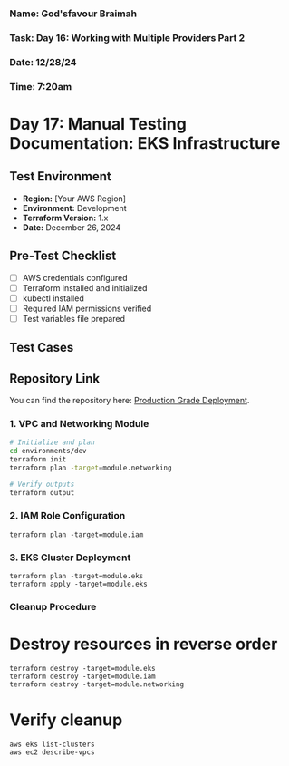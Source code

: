### Name: God'sfavour Braimah
### Task: Day 16: Working with Multiple Providers Part 2
### Date: 12/28/24
### Time: 7:20am
# Day 17: Manual Testing Documentation: EKS Infrastructure

## Test Environment
- **Region:** [Your AWS Region]
- **Environment:** Development
- **Terraform Version:** 1.x
- **Date:** December 26, 2024

## Pre-Test Checklist
- [ ] AWS credentials configured
- [ ] Terraform installed and initialized
- [ ] kubectl installed
- [ ] Required IAM permissions verified
- [ ] Test variables file prepared

## Test Cases
## Repository Link  
You can find the repository here: [Production Grade Deployment](https://github.com/GfavourBraimah/Production_grade_deployment).  

### 1. VPC and Networking Module
```bash
# Initialize and plan
cd environments/dev
terraform init
terraform plan -target=module.networking

# Verify outputs
terraform output
```
### 2. IAM Role Configuration
```
terraform plan -target=module.iam
```
### 3. EKS Cluster Deployment
```
terraform plan -target=module.eks
terraform apply -target=module.eks
```
### Cleanup Procedure
# Destroy resources in reverse order
```
terraform destroy -target=module.eks
terraform destroy -target=module.iam
terraform destroy -target=module.networking
```

# Verify cleanup
```
aws eks list-clusters
aws ec2 describe-vpcs
```